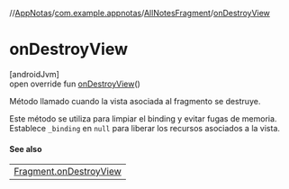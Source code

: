 //[AppNotas](../../../index.md)/[com.example.appnotas](../index.md)/[AllNotesFragment](index.md)/[onDestroyView](on-destroy-view.md)

# onDestroyView

[androidJvm]\
open override fun [onDestroyView](on-destroy-view.md)()

Método llamado cuando la vista asociada al fragmento se destruye.

Este método se utiliza para limpiar el binding y evitar fugas de memoria. Establece `_binding` en `null` para liberar los recursos asociados a la vista.

#### See also

| |
|---|
| [Fragment.onDestroyView](https://developer.android.com/reference/kotlin/androidx/fragment/app/Fragment.html#ondestroyview) |
